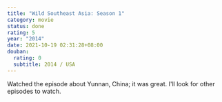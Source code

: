 ```yaml
---
title: "Wild Southeast Asia: Season 1"
category: movie
status: done
rating: 5
year: "2014"
date: 2021-10-19 02:31:28+08:00
douban:
  rating: 0
  subtitle: 2014 / USA
---
```


Watched the episode about Yunnan, China; it was great. I'll look for other episodes to watch.
